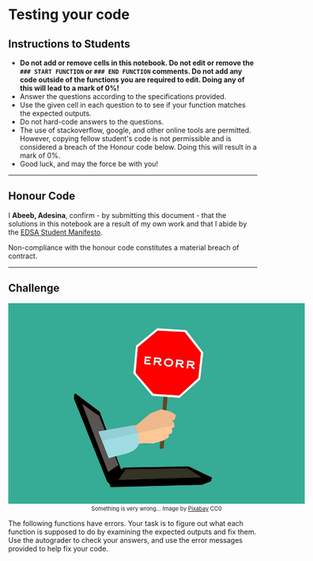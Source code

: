 # Testing your code

## Instructions to Students
- **Do not add or remove cells in this notebook. Do not edit or remove the `### START FUNCTION` or `### END FUNCTION` comments. Do not add any code outside of the functions you are required to edit. Doing any of this will lead to a mark of 0%!**
- Answer the questions according to the specifications provided.
- Use the given cell in each question to to see if your function matches the expected outputs.
- Do not hard-code answers to the questions.
- The use of stackoverflow, google, and other online tools are permitted. However, copying fellow student's code is not permissible and is considered a breach of the Honour code below. Doing this will result in a mark of 0%.
- Good luck, and may the force be with you!

---

## Honour Code

I **Abeeb, Adesina**, confirm - by submitting this document - that the solutions in this notebook are a result of my own work and that I abide by the   <a href="https://drive.google.com/open?id=1FXCIf425JLRx3JQi-ltSWppj8BCF3Np1" target="_blank">EDSA Student Manifesto</a>.

Non-compliance with the honour code constitutes a material breach of contract.

---

## Challenge

<div align="center" style="width: 600px; font-size: 80%; text-align: center; margin: 0 auto">
<img src="https://raw.githubusercontent.com/Explore-AI/Pictures/master/Broken_Laptop.jpg"
     alt="Broken code"
     style="float: center; padding-bottom=0.5em"
     width=600px/>
Something is very wrong... Image by <a href="https://pixabay.com/illustrations/mistake-404-error-computer-website-3085712/">Pixabay</a> CC0
</div>

The following functions have errors. Your task is to figure out what each function is supposed to do by examining the expected outputs and fix them. Use the autograder to check your answers, and use the error messages provided to help fix your code.


